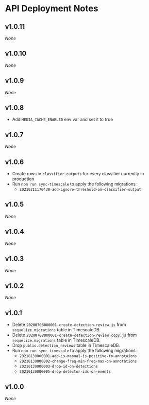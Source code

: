 # API Deployment Notes

## v1.0.11

_None_

## v1.0.10

_None_

## v1.0.9

_None_

## v1.0.8

- Add `MEDIA_CACHE_ENABLED` env var and set it to true

## v1.0.7

_None_

## v1.0.6

- Create rows in `classifier_outputs` for every classifier currently in production
- Run `npm run sync-timescale` to apply the following migrations:
  - `20210211170430-add-ignore-threshold-on-classifier-output`

## v1.0.5

_None_

## v1.0.4

_None_

## v1.0.3

_None_

## v1.0.2

_None_

## v1.0.1

- Delete `20200708000001-create-detection-review.js` from `sequelize.migrations` table in TimescaleDB.
- Delete `20200708000001-create-detection-review copy.js` from `sequelize.migrations` table in TimescaleDB.
- Drop `public.detection_reviews` table in TimescaleDB.
- Run `npm run sync-timescale` to apply the following migrations:
  - `20210130000001-add-is-manual-is-positive-to-annotaions`
  - `20210130000002-change-freq-min-freq-max-on-annotations`
  - `20210130000003-drop-id-on-detections`
  - `20210130000005-drop-detecton-ids-on-events`

## v1.0.0

_None_
